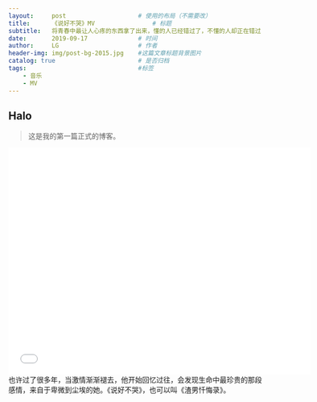 ```yaml
---
layout:     post   				    # 使用的布局（不需要改）
title:      《说好不哭》MV				# 标题 
subtitle:   将青春中最让人心疼的东西拿了出来，懂的人已经错过了，不懂的人却正在错过...... #副标题
date:       2019-09-17 				# 时间
author:     LG 						# 作者
header-img: img/post-bg-2015.jpg 	#这篇文章标题背景图片
catalog: true 						# 是否归档
tags:								#标签
    - 音乐
    - MV
---
```


## Halo
>这是我的第一篇正式的博客。
<iframe width="600"  height="450" src="//player.bilibili.com/player.html?aid=68011599&cid=117883023&page=1" scrolling="no"  frameborder="no"  allowfullscreen="true"> </iframe>
也许过了很多年，当激情渐渐褪去，他开始回忆过往，会发现生命中最珍贵的那段感情，来自于卑微到尘埃的她。《说好不哭》，也可以叫《渣男忏悔录》。
